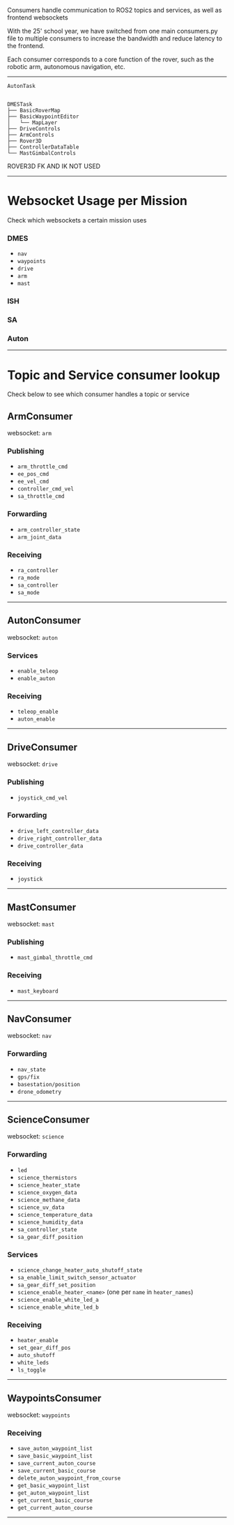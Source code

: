 Consumers handle communication to ROS2 topics and services, as well as frontend websockets

With the 25' school year, we have switched from one main consumers.py file to multiple consumers to increase the bandwidth and reduce latency to the frontend. 

Each consumer corresponds to a core function of the rover, such as the robotic arm, autonomous navigation, etc. 

---

```
AutonTask
    

DMESTask
├── BasicRoverMap
├── BasicWaypointEditor
│   └── MapLayer
├── DriveControls
├── ArmControls
├── Rover3D
├── ControllerDataTable
└── MastGimbalControls

```

ROVER3D FK AND IK NOT USED

---

# Websocket Usage per Mission
Check which websockets a certain mission uses

### DMES
- `nav`
- `waypoints`
- `drive`
- `arm`
- `mast`

### ISH

### SA

### Auton


---

# Topic and Service consumer lookup
Check below to see which consumer handles a topic or service

## ArmConsumer

websocket: `arm`

### Publishing
- `arm_throttle_cmd`
- `ee_pos_cmd`
- `ee_vel_cmd`
- `controller_cmd_vel`
- `sa_throttle_cmd`

### Forwarding
- `arm_controller_state`
- `arm_joint_data`

### Receiving
- `ra_controller`
- `ra_mode`
- `sa_controller`
- `sa_mode`

---


## AutonConsumer

websocket: `auton`

### Services
- `enable_teleop`
- `enable_auton`

### Receiving
- `teleop_enable`
- `auton_enable`

---


## DriveConsumer

websocket: `drive`

### Publishing
- `joystick_cmd_vel`

### Forwarding
- `drive_left_controller_data`
- `drive_right_controller_data`
- `drive_controller_data`

### Receiving
- `joystick`

---


## MastConsumer

websocket: `mast`

### Publishing
- `mast_gimbal_throttle_cmd`

### Receiving
- `mast_keyboard`

---


## NavConsumer

websocket: `nav`

### Forwarding
- `nav_state`
- `gps/fix`
- `basestation/position`
- `drone_odometry`

---


## ScienceConsumer

websocket: `science`

### Forwarding
- `led`
- `science_thermistors`
- `science_heater_state`
- `science_oxygen_data`
- `science_methane_data`
- `science_uv_data`
- `science_temperature_data`
- `science_humidity_data`
- `sa_controller_state`
- `sa_gear_diff_position`

### Services
- `science_change_heater_auto_shutoff_state`
- `sa_enable_limit_switch_sensor_actuator`
- `sa_gear_diff_set_position`
- `science_enable_heater_<name>` (one per `name` in `heater_names`)
- `science_enable_white_led_a`
- `science_enable_white_led_b`

### Receiving
- `heater_enable`
- `set_gear_diff_pos`
- `auto_shutoff`
- `white_leds`
- `ls_toggle`


---


## WaypointsConsumer

websocket: `waypoints`

### Receiving
- `save_auton_waypoint_list`
- `save_basic_waypoint_list`
- `save_current_auton_course`
- `save_current_basic_course`
- `delete_auton_waypoint_from_course`
- `get_basic_waypoint_list`
- `get_auton_waypoint_list`
- `get_current_basic_course`
- `get_current_auton_course`


---

